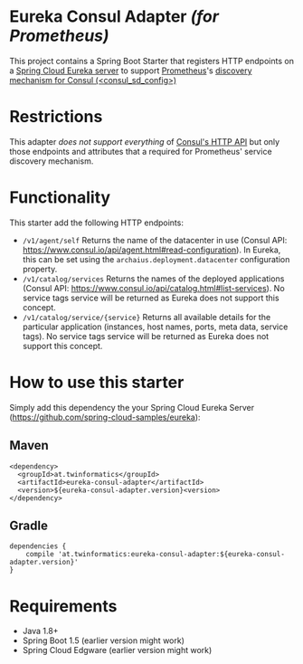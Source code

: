 # Eureka Consul Adapter _(for Prometheus)_

This project contains a Spring Boot Starter that registers HTTP endpoints on a [Spring Cloud Eureka server](https://cloud.spring.io/spring-cloud-netflix/) to support [Prometheus](https://prometheus.io/)'s 
[discovery mechanism for Consul (<consul_sd_config>)](https://prometheus.io/docs/prometheus/latest/configuration/configuration/#<consul_sd_config>)

# Restrictions
This adapter _does not support everything_ of [Consul's HTTP API](https://www.consul.io/api/index.html) 
but only those endpoints and attributes that a required for Prometheus' service discovery mechanism.

# Functionality

This starter add the following HTTP endpoints:
- `/v1/agent/self` Returns the name of the datacenter in use (Consul API: https://www.consul.io/api/agent.html#read-configuration).
In Eureka, this can be set using the `archaius.deployment.datacenter` configuration property.
- `/v1/catalog/services` Returns the names of the deployed applications (Consul API: https://www.consul.io/api/catalog.html#list-services). 
No service tags service will be returned as Eureka does not support this concept.
- `/v1/catalog/service/{service}` Returns all available details for the particular application 
(instances, host names, ports, meta data, service tags). No service tags service will be returned as Eureka does not support this concept.

# How to use this starter

Simply add this dependency the your Spring Cloud Eureka Server (https://github.com/spring-cloud-samples/eureka):

## Maven
```
<dependency>
  <groupId>at.twinformatics</groupId>
  <artifactId>eureka-consul-adapter</artifactId>
  <version>${eureka-consul-adapter.version}<version>
</dependency>
```

## Gradle
```
dependencies {
    compile 'at.twinformatics:eureka-consul-adapter:${eureka-consul-adapter.version}'
}
```

# Requirements

- Java 1.8+
- Spring Boot 1.5 (earlier version might work)
- Spring Cloud Edgware (earlier version might work)